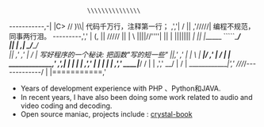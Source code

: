                   
                          \\\\\\\\\\\\\\\
  -----------,-|           |C>   // )\\\\|        代码千万行，注释第一行；
           ,','|          /    || ,'/////|        编程不规范，同事两行泪。
---------,','  |         (,    ||   /////
         ||    |          \\  ||||//''''|
         ||    |           |||||||     _|
         ||    |______      `````\____/ \
         ||    |     ,|         _/_____/ \
         ||  ,'    ,' |        /          |       写好程序的一个秘诀: 把函数"写的短一些"
         ||,'    ,'   |       |         \  |
_________|/    ,'     |      /           | |
_____________,'      ,',_____|      |    | |
             |     ,','      |      |    | |
             |   ,','    ____|_____/    /  |
             | ,','  __/ |             /   |
_____________|','   ///_/-------------/   |
              |===========,'

* Years of development experience with PHP 、Python和JAVA.
* In recent years, I have also been doing some work related to audio and video coding and decoding.
* Open source maniac, projects include : [crystal-book](https://github.com/crystal-lang/crystal-book/)

<!-- [![sivanbil's github stats](https://github-readme-stats.vercel.app/api?username=sivanbil)](https://github.com/sivanbil) -->
